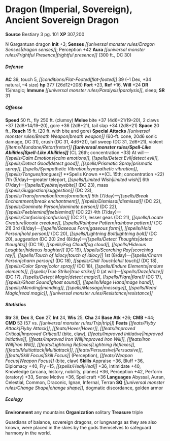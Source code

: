 ﻿---
cssclass: [monsters]
title1: Dragon (Imperial, Sovereign), Ancient Sovereign Dragon
title2: Ancient Sovereign Dragon
CR: 20
sources:
- name: Bestiary 3
  page: 101
  link: http://paizo.com/products/btpy8odu?Pathfinder-Roleplaying-Game-Bestiary-3
XP: 307200
alignment: N
size: Gargantuan
type: dragon
initiative:
  bonus: 3
senses:
  dragon senses: true
auras:
- name: frightful presence
  radius: 300
  DC: 30
AC:
  AC: 39
  touch: 5
  flat_footed: 39
  components:
    dex: -1
    natural: 34
    size: -4
HP:
  HP: 377
  long: 26d12+208
saves:
  fort: 23
  ref: 16
  will: 24
DR:
- amount: 15
  weakness: magic
immunities:
- paralysis
- sleep
SR: 31
speeds:
  base: 50
  fly: 250
  fly_maneuverability: clumsy
attacks:
  melee:
  - - text: bite +37 (4d6+21/19-20)
      entries:
      - - damage: 4d6+21
          crit_range: 19-20
      attack: bite
      bonus:
      - 37
    - text: 2 claws +37 (2d8+14/19-20)
      entries:
      - - damage: 2d8+14
          crit_range: 19-20
      count: 2
      attack: claws
      bonus:
      - 37
    - text: gore +36 (2d8+21)
      entries:
      - - damage: 2d8+21
      attack: gore
      bonus:
      - 36
    - text: tail slap +34 (2d8+21)
      entries:
      - - damage: 2d8+21
      attack: tail slap
      bonus:
      - 34
  special:
  - breath weapon (60-ft. cone, 20d6 sonic damage, DC 31)
  - crush (DC 31, 4d6+21)
  - tail sweep (DC 31, 2d6+21)
  - violent retort
space: 20
reach: 15
reach_other: 20 ft. with bite and gore
spell_like_abilities:
  entries:
  - name: calm emotions
    source: default
    freq: At will
  - name: detect evil
    source: default
    freq: At will
  - name: detect good
    source: default
    freq: At will
  - name: prismatic spray
    source: default
    freq: At will
  - name: sympathetic vibration
    source: default
    freq: At will
  - name: tongues
    source: default
    freq: At will
  sources:
  - name: default
    CL: 26
    concentration: 33
spells:
  entries:
  - name: greater teleport
    source: '?'
    level: 7
  - name: limited wish
    source: '?'
    level: 7
  - name: eyebite
    source: '?'
    level: 6
    DC: 23
  - name: mass suggestion
    source: '?'
    level: 6
    DC: 23
  - name: transformation
    source: '?'
    level: 6
  - name: break enchantment
    source: '?'
    level: 5
  - name: dismissal
    source: '?'
    level: 5
    DC: 22
  - name: dominate person
    source: '?'
    level: 5
    DC: 22
  - name: feeblemind
    source: '?'
    level: 5
    DC: 22
  - name: confusion
    source: '?'
    level: 4
    DC: 21
  - name: lesser geas
    source: '?'
    level: 4
    DC: 21
  - name: locate creature
    source: '?'
    level: 4
  - name: rainbow pattern
    source: '?'
    level: 4
    DC: 21
  - name: gaseous form
    source: '?'
    level: 3
  - name: hold person
    source: '?'
    level: 3
    DC: 20
  - name: lightning bolt
    source: '?'
    level: 3
    DC: 20
  - name: suggestion
    source: '?'
    level: 3
    DC: 20
  - name: detect thoughts
    source: '?'
    level: 2
    DC: 19
  - name: fog cloud
    source: '?'
    level: 2
  - name: hideous laughter
    source: '?'
    level: 2
    DC: 19
  - name: scorching ray
    source: '?'
    level: 2
  - name: touch of idiocy
    source: '?'
    level: 2
  - name: charm person
    source: '?'
    level: 1
    DC: 18
  - name: chill touch
    source: '?'
    level: 1
    DC: 18
  - name: color spray
    source: '?'
    level: 1
    DC: 18
  - name: endure elements
    source: '?'
    level: 1
  - name: true strike
    source: '?'
    level: 1
  - name: daze
    source: '?'
    level: 0
    DC: 17
  - name: detect magic
    source: '?'
    level: 0
  - name: flare
    source: '?'
    level: 0
    DC: 17
  - name: ghost sound
    source: '?'
    level: 0
  - name: mage hand
    source: '?'
    level: 0
  - name: mending
    source: '?'
    level: 0
  - name: message
    source: '?'
    level: 0
  - name: read magic
    source: '?'
    level: 0
  - name: resistance
    source: '?'
    level: 0
  sources:
  - name: '?'
    type: known
    CL: 15
    concentration: 22
    slots:
      7: 5
      6: 7
      5: 7
      4: 7
      3: 8
      2: 8
      1: 8
      0: at-will
ability_scores:
  STR: 39
  DEX: 8
  CON: 27
  INT: 24
  WIS: 25
  CHA: 24
BAB: 26
CMB: 44
CMD: 53
CMD_other: 57 vs. trip
feats:
- name: Flyby Attack
- name: Hover
- name: Improved Critical (bite)
- name: Improved Critical (claw)
- name: Improved Initiative
- name: Improved Iron Will
- name: Iron Will
- name: Lightning Reflexes
- name: Multiattack
- name: Persuasive
- name: Skill Focus (Perception)
- name: Weapon Focus (bite)
- name: Weapon Focus (claw)
skills:
  Appraise: 36
  Bluff: 36
  Diplomacy: 40
  Fly: -15
  Heal: 36
  Intimidate: 40
  Knowledge (arcana): 36
  Knowledge (history): 36
  Knowledge (nobility): 36
  Knowledge (planes): 36
  Perception: 42
  Perform (oratory): 33
  Sense Motive: 36
  Spellcraft: 36
languages:
- Abyssal
- Auran
- Celestial
- Common
- Draconic
- Ignan
- Infernal
- Terran
special_qualities:
- change shape
- dogmatic discordance
- golden armor
ecology:
  environment: any mountains
  organization: solitary
  treasure_type: triple
desc_long: Guardians of balance, sovereign dragons, or lungwangs as they are also
  known, were placed in the skies by the gods themselves to safeguard harmony in the
  world.

---

# Dragon (Imperial, Sovereign), Ancient Sovereign Dragon

**Source** Bestiary 3 pg. 101
**XP** 307,200

N Gargantuan dragon
**Init** +3; **Senses** _[[universal monster rules/Dragon Senses|dragon senses]]_; Perception +42
**Aura** _[[universal monster rules/Frightful Presence|frightful presence]]_ (300 ft., DC 30)

##### Defense

**AC** 39, touch 5, _[[conditions/Flat-Footed|flat-footed]]_ 39 (–1 Dex, +34 natural, –4 size)
**hp** 377 (26d12+208)
**Fort** +23, **Ref** +16, **Will** +24
**DR** 15/magic; **Immune** _[[universal monster rules/Paralysis|paralysis]]_, sleep; **SR** 31

##### Offense
**Speed** 50 ft., fly 250 ft. (clumsy)
**Melee** bite +37 (4d6+21/19–20), 2 claws +37 (2d8+14/19–20), gore +36 (2d8+21), tail slap +34 (2d8+21)
**Space** 20 ft., **Reach** 15 ft. (20 ft. with bite and gore)
**Special Attacks** _[[universal monster rules/Breath Weapon|breath weapon]]_ (60-ft. cone, 20d6 sonic damage, DC 31), crush (DC 31, 4d6+21), tail sweep (DC 31, 2d6+21), violent _[[items/Mundane/Retort|retort]]_
**_[[universal monster rules/Spell-Like Abilities|Spell-Like Abilities]]_** (CL 26th; concentration +33)
At will—_[[spells/Calm Emotions|calm emotions]]_, _[[spells/Detect Evil|detect evil]]_, _[[spells/Detect Good|detect good]]_, _[[spells/Prismatic Spray|prismatic spray]]_, _[[spells/Sympathetic Vibration|sympathetic vibration]]_, _[[spells/Tongues|tongues]]_
**Spells Known **(CL 15th; concentration +22)
7th (5/day)—greater teleport, _[[spells/Limited Wish|limited wish]]_
6th (7/day)—_[[spells/Eyebite|eyebite]]_ (DC 23), mass _[[spells/Suggestion|suggestion]]_ (DC 23), _[[spells/Transformation|transformation]]_
5th (7/day)—_[[spells/Break Enchantment|break enchantment]]_, _[[spells/Dismissal|dismissal]]_ (DC 22), _[[spells/Dominate Person|dominate person]]_ (DC 22), _[[spells/Feeblemind|feeblemind]]_ (DC 22)
4th (7/day)—_[[spells/Confusion|confusion]]_ (DC 21), lesser geas (DC 21), _[[spells/Locate Creature|locate creature]]_, _[[spells/Rainbow Pattern|rainbow pattern]]_ (DC 21)
3rd (8/day)—_[[spells/Gaseous Form|gaseous form]]_, _[[spells/Hold Person|hold person]]_ (DC 20), _[[spells/Lightning Bolt|lightning bolt]]_ (DC 20), _suggestion_ (DC 20)
2nd (8/day)—_[[spells/Detect Thoughts|detect thoughts]]_ (DC 19), _[[spells/Fog Cloud|fog cloud]]_, _[[spells/Hideous Laughter|hideous laughter]]_ (DC 19), _[[spells/Scorching Ray|scorching ray]]_, _[[spells/Touch of Idiocy|touch of idiocy]]_
1st (8/day)—_[[spells/Charm Person|charm person]]_ (DC 18), _[[spells/Chill Touch|chill touch]]_ (DC 18), _[[spells/Color Spray|color spray]]_ (DC 18), _[[spells/Endure Elements|endure elements]]_, _[[spells/True Strike|true strike]]_
0 (at will)—_[[spells/Daze|daze]]_ (DC 17), _[[spells/Detect Magic|detect magic]]_, _[[spells/Flare|flare]]_ (DC 17), _[[spells/Ghost Sound|ghost sound]]_, _[[spells/Mage Hand|mage hand]]_, _[[spells/Mending|mending]]_, _[[spells/Message|message]]_, _[[spells/Read Magic|read magic]]_, _[[universal monster rules/Resistance|resistance]]_

##### Statistics
**Str** 39, **Dex** 8, **Con** 27, **Int** 24, **Wis** 25, **Cha** 24
**Base Atk** +26; **CMB** +44; **CMD** 53 (57 vs. _[[universal monster rules/Trip|trip]]_)
**Feats** _[[feats/Flyby Attack|Flyby Attack]]_, _[[feats/Hover|Hover]]_, _[[feats/Improved Critical|Improved Critical]]_ (bite, claw), _[[feats/Improved Initiative|Improved Initiative]]_, _[[feats/Improved Iron Will|Improved Iron Will]]_, _[[feats/Iron Will|Iron Will]]_, _[[feats/Lightning Reflexes|Lightning Reflexes]]_, _[[feats/Multiattack|Multiattack]]_, _[[feats/Persuasive|Persuasive]]_, _[[feats/Skill Focus|Skill Focus]]_ (Perception), _[[feats/Weapon Focus|Weapon Focus]]_ (bite, claw)
**Skills** Appraise +36, Bluff +36, Diplomacy +40, Fly –15, _[[spells/Heal|Heal]]_ +36, Intimidate +40, Knowledge (arcana, history, nobility, planes) +36, Perception +42, Perform (oratory) +33, Sense Motive +36, Spellcraft +36
**Languages** Abyssal, Auran, Celestial, Common, Draconic, Ignan, Infernal, Terran
**SQ** _[[universal monster rules/Change Shape|change shape]]_, dogmatic discordance, golden armor

##### Ecology

**Environment** any mountains
**Organization** solitary
**Treasure** triple

Guardians of balance, sovereign dragons, or lungwangs as they are also known, were placed in the skies by the gods themselves to safeguard harmony in the world.